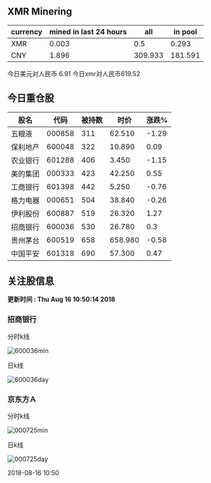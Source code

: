## XMR Minering

|currency|mined in last 24 hours|all|in pool|
|---|---|---|---|
|XMR|0.003|0.5|0.293|
|CNY|1.896|309.933|181.591|

今日美元对人民币 6.91	今日xmr对人民币619.52


## 今日重仓股 

|股名|代码|被持数|时价|涨跌%|
|---|---|---|---|---|
|五粮液|000858|311|62.510|-1.29|
|保利地产|600048|322|10.890|0.09|
|农业银行|601288|406|3.450|-1.15|
|美的集团|000333|423|42.250|0.55|
|工商银行|601398|442|5.250|-0.76|
|格力电器|000651|504|38.840|-0.26|
|伊利股份|600887|519|26.320|1.27|
|招商银行|600036|530|26.780|0.3|
|贵州茅台|600519|658|658.980|-0.58|
|中国平安|601318|690|57.300|0.47|

## 关注股信息
**更新时间 : Thu Aug 16 10:50:14 2018**
### 招商银行 
分时k线

![600036min](http://image.sinajs.cn/newchart/min/n/sh600036.gif)

日k线

![600036day](http://image.sinajs.cn/newchart/daily/n/sh600036.gif)

### 京东方Ａ 
分时k线

![000725min](http://image.sinajs.cn/newchart/min/n/sz000725.gif)

日k线

![000725day](http://image.sinajs.cn/newchart/daily/n/sz000725.gif)

2018-08-16 10:50